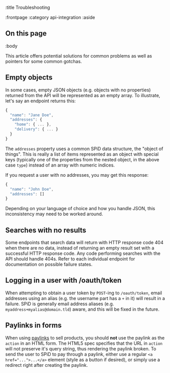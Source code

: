 :title Troubleshooting

:frontpage
:category api-integration
:aside

## On this page

<spid-toc></spid-toc>

:body

This article offers potential solutions for common problems as well as pointers
for some common gotchas.

## Empty objects

In some cases, empty JSON objects (e.g. objects with no properties) returned
from the API will be represented as an empty array. To illustrate, let's say an
endpoint returns this:

```js
{
  "name": "Jane Doe",
  "addresses": {
    "home": { ... },
    "delivery": { ... }
  }
}
```

The `addresses` property uses a common SPiD data structure, the "object of
things". This is really a list of items represented as an object with special
keys (typically one of the properties from the nested object, in the above case
`type`) instead of an array with numeric indices.

If you request a user with no addresses, you may get this response:

```js
{
  "name": "John Doe",
  "addresses": []
}
```

Depending on your language of choice and how you handle JSON, this inconsistency
may need to be worked around.

## Searches with no results

Some endpoints that search data will return with HTTP response code 404 when
there are no data, instead of returning an empty result set with a successful
HTTP response code. Any code performing searches with the API should handle
404s. Refer to each individual endpoint for documentation on possible failure
states.

## Logging in a user with /oauth/token

When attempting to obtain a user token by `POST`-ing to `/oauth/token`, email
addresses using an alias (e.g. the username part has a `+` in it) will result in
a failure. SPiD is generally email address aliases (e.g.
`myaddress+myalias@domain.tld`) aware, and this will be fixed in the future.

## Paylinks in forms

When using [paylinks](/paylink-api/) to sell products, you should **not** use
the paylink as the `action` in an HTML form. The HTML5 spec specifies that the
URL in `action` will not preserve it's query string, thus rendering the paylink
broken. To send the user to SPiD to pay through a paylink, either use a regular
`<a href="...">...</a>` element (style as a button if desired), or simply use a
redirect right after creating the paylink.
